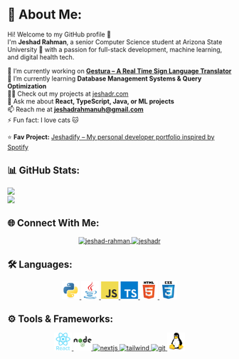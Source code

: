 # 💫 About Me:
Hi! Welcome to my GitHub profile 👋  
I'm **Jeshad Rahman**, a senior Computer Science student at Arizona State University 🌵 with a passion for full-stack development, machine learning, and digital health tech.  

🔭 I’m currently working on **[Gestura – A Real Time Sign Language Translator](https://github.com/jeshadr/ASL-Translator)**  
🌱 I’m currently learning **Database Management Systems & Query Optimization**  
👨‍💻 Check out my projects at [jeshadr.com](https://jeshadr.com)  
💬 Ask me about **React, TypeScript, Java, or ML projects**  
📫 Reach me at **jeshadrahmanuh@gmail.com**  
⚡ Fun fact: I love cats 🐱  

⭐ **Fav Project:** [Jeshadify – My personal developer portfolio inspired by Spotify](https://github.com/jeshadr/jeshad-portfolio)  

## 📊 GitHub Stats:
![](https://nirzak-streak-stats.vercel.app/?user=jeshadr&theme=dark&hide_border=true)<br/>
![](https://github-readme-stats.vercel.app/api/top-langs/?username=jeshadr&theme=dark&hide_border=true&layout=compact)

## 🌐 Connect With Me:
<p align="center">
  <a href="https://www.linkedin.com/in/jeshad-rahman" target="blank">
    <img align="center" src="https://raw.githubusercontent.com/rahuldkjain/github-profile-readme-generator/master/src/images/icons/Social/linked-in-alt.svg" alt="jeshad-rahman" height="30" width="40" />
  </a>
  <a href="https://instagram.com/jeshadr" target="blank">
    <img align="center" src="https://raw.githubusercontent.com/rahuldkjain/github-profile-readme-generator/master/src/images/icons/Social/instagram.svg" alt="jeshadr" height="30" width="40" />
  </a>
</p>

## 🛠️ Languages:
<p align="center">
  <a href="https://www.python.org" target="_blank" rel="noreferrer"> <img src="https://raw.githubusercontent.com/devicons/devicon/master/icons/python/python-original.svg" alt="python" width="40" height="40"/> </a>
  <a href="https://www.java.com" target="_blank" rel="noreferrer"> <img src="https://raw.githubusercontent.com/devicons/devicon/master/icons/java/java-original.svg" alt="java" width="40" height="40"/> </a>
  <a href="https://developer.mozilla.org/en-US/docs/Web/JavaScript" target="_blank" rel="noreferrer"> <img src="https://raw.githubusercontent.com/devicons/devicon/master/icons/javascript/javascript-original.svg" alt="javascript" width="40" height="40"/> </a>
  <a href="https://www.typescriptlang.org/" target="_blank" rel="noreferrer"> <img src="https://raw.githubusercontent.com/devicons/devicon/master/icons/typescript/typescript-original.svg" alt="typescript" width="40" height="40"/> </a>
  <a href="https://www.w3.org/html/" target="_blank" rel="noreferrer"> <img src="https://raw.githubusercontent.com/devicons/devicon/master/icons/html5/html5-original-wordmark.svg" alt="html5" width="40" height="40"/> </a>
  <a href="https://www.w3schools.com/css/" target="_blank" rel="noreferrer"> <img src="https://raw.githubusercontent.com/devicons/devicon/master/icons/css3/css3-original-wordmark.svg" alt="css3" width="40" height="40"/> </a>
</p>

## ⚙️ Tools & Frameworks:
<p align="center">
  <a href="https://reactjs.org/" target="_blank" rel="noreferrer"> <img src="https://raw.githubusercontent.com/devicons/devicon/master/icons/react/react-original-wordmark.svg" alt="react" width="40" height="40"/> </a>
  <a href="https://nodejs.org" target="_blank" rel="noreferrer"> <img src="https://raw.githubusercontent.com/devicons/devicon/master/icons/nodejs/nodejs-original-wordmark.svg" alt="nodejs" width="40" height="40"/> </a>
  <a href="https://nextjs.org/" target="_blank" rel="noreferrer"> <img src="https://cdn.worldvectorlogo.com/logos/nextjs-2.svg" alt="nextjs" width="40" height="40"/> </a>
  <a href="https://tailwindcss.com/" target="_blank" rel="noreferrer"> <img src="https://www.vectorlogo.zone/logos/tailwindcss/tailwindcss-icon.svg" alt="tailwind" width="40" height="40"/> </a>
  <a href="https://git-scm.com/" target="_blank" rel="noreferrer"> <img src="https://www.vectorlogo.zone/logos/git-scm/git-scm-icon.svg" alt="git" width="40" height="40"/> </a>
  <a href="https://www.linux.org/" target="_blank" rel="noreferrer"> <img src="https://raw.githubusercontent.com/devicons/devicon/master/icons/linux/linux-original.svg" alt="linux" width="40" height="40"/> </a>
</p>

